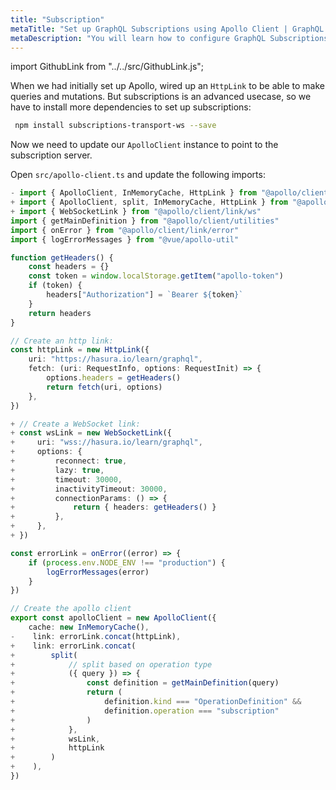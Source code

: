 ```yaml
---
title: "Subscription"
metaTitle: "Set up GraphQL Subscriptions using Apollo Client | GraphQL Vue 3 Apollo Tutorial"
metaDescription: "You will learn how to configure GraphQL Subscriptions using Vue Apollo Client by installing dependencies like apollo-link-ws, subscriptions-transport-ws. This will also have authorization token setup"
---
```


import GithubLink from "../../src/GithubLink.js";

When we had initially set up Apollo, wired up an `HttpLink` to be able to make queries and mutations. But subscriptions is an advanced usecase, so we have to install more dependencies to set up subscriptions:

```bash
 npm install subscriptions-transport-ws --save
```

Now we need to update our `ApolloClient` instance to point to the subscription server.

Open `src/apollo-client.ts` and update the following imports:

<GithubLink link="https://github.com/hasura/learn-graphql/blob/master/tutorials/frontend/vue3-apollo/app-final/src/apollo-client.ts" text="src/apollo-client.ts" />

```ts
- import { ApolloClient, InMemoryCache, HttpLink } from "@apollo/client/core"
+ import { ApolloClient, split, InMemoryCache, HttpLink } from "@apollo/client/core"
+ import { WebSocketLink } from "@apollo/client/link/ws"
import { getMainDefinition } from "@apollo/client/utilities"
import { onError } from "@apollo/client/link/error"
import { logErrorMessages } from "@vue/apollo-util"

function getHeaders() {
    const headers = {}
    const token = window.localStorage.getItem("apollo-token")
    if (token) {
        headers["Authorization"] = `Bearer ${token}`
    }
    return headers
}

// Create an http link:
const httpLink = new HttpLink({
    uri: "https://hasura.io/learn/graphql",
    fetch: (uri: RequestInfo, options: RequestInit) => {
        options.headers = getHeaders()
        return fetch(uri, options)
    },
})

+ // Create a WebSocket link:
+ const wsLink = new WebSocketLink({
+     uri: "wss://hasura.io/learn/graphql",
+     options: {
+         reconnect: true,
+         lazy: true,
+         timeout: 30000,
+         inactivityTimeout: 30000,
+         connectionParams: () => {
+             return { headers: getHeaders() }
+         },
+     },
+ })

const errorLink = onError((error) => {
    if (process.env.NODE_ENV !== "production") {
        logErrorMessages(error)
    }
})

// Create the apollo client
export const apolloClient = new ApolloClient({
    cache: new InMemoryCache(),
-    link: errorLink.concat(httpLink),
+    link: errorLink.concat(
+        split(
+            // split based on operation type
+            ({ query }) => {
+                const definition = getMainDefinition(query)
+                return (
+                    definition.kind === "OperationDefinition" &&
+                    definition.operation === "subscription"
+                )
+            },
+            wsLink,
+            httpLink
+        )
+    ),
})
```